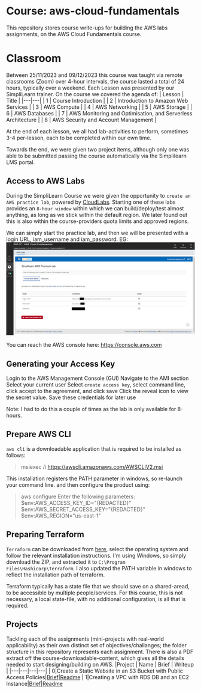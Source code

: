 # Course: aws-cloud-fundamentals
This repository stores course write-ups for building the AWS labs assignments, on the AWS Cloud Fundamentals course.

# Classroom
Between 25/11/2023 and 09/12/2023 this course was taught via remote classrooms (Zoom) over 4-hour intervals, the course lasted a total of 24 hours, typically over a weekend.
Each Lesson was presented by our SimpliLearn trainer. On the course we covered the agenda of:
| Lesson | Title |
|---|---|
| 1 | Course Introduction |
| 2 | Introduction to Amazon Web Services |
| 3 | AWS Compute |
| 4 | AWS Networking |
| 5 | AWS Storage |
| 6 | AWS Databases |
| 7 | AWS Monitoring and Optimisation, and Serverless Architecture |
| 8 | AWS Security and Account Management |

At the end of each lesson, we all had lab-activities to perform, sometimes 3-4 per-lesson, each to be completed within our own time. 

Towards the end, we were given two project items, although only one was able to be submitted passing the course automatically via the Simplilearn LMS portal. 

## Access to AWS Labs
During the SimpliLearn Course we were given the opportunity to `create an AWS practice lab`, powered by [CloudLabs](https://cloudlabs.ai/). Starting one of these labs provides an `8-hour window` within which we can build/deploy/test almost anything, as long as we stick within the default region. We later found out this is also within the course-providers quota limits and approved regions.

We can simply start the practice lab, and then we will be presented with a login URL, iam_username and iam_password.  EG:
![Simplilearn AWS Premium LAB Access](lab_creds.png)

You can reach the AWS console here: https://console.aws.com

## Generating your Access Key
Login to the AWS Management Console (GUI)
Navigate to the AMI section
Select your current user
Select `create access key`, select command line, click accept to the agreement, and click save
Click the reveal icon to view the secret value. Save these credentials for later use

Note: I had to do this a couple of times as the lab is only available for 8-hours.

## Prepare AWS CLI
`aws cli` is a downloadable application that is required to be installed as follows:
> msiexec /i https://awscli.amazonaws.com/AWSCLIV2.msi

This installation registers the PATH parameter in windows, so re-launch your command line. and then configure the product using:
> aws configure
Enter the following parameters:
$env:AWS_ACCESS_KEY_ID="{REDACTED}"
$env:AWS_SECRET_ACCESS_KEY="{REDACTED}"
$env:AWS_REGION="us-east-1"

## Preparing Terraform
`Terraform` can be downloaded from [here](https://developer.hashicorp.com/terraform/downloads), select the operating system and follow the relevant installation instructions.  I'm using Windows, so simply download the ZIP, and extracted it to `C:\Program Files\Hashicorp\Terraform`.
I also updated the PATH variable in windows to reflect the installation path of terraform.

Terraform typically has a state file that we should save on a shared-aread, to be accessible by multiple people/services. For this course, this is not necessary, a local state-file, with no additional configuration, is all that is required.

## Projects
Tackling each of the assignments (mini-projects with real-world applicability) as their own distinct set of objectives/challanges; the folder structure in this repository represents each assignment. There is also a PDF extract off the course-downloadable-content, which gives all the details needed to start designing/building on AWS.
|Project | Name | Brief | Writeup |
|---|---|---|---|
| 0|Create a Static Website in an S3 Bucket with Public Access Policies|[Brief](Project%201%20-%20Creating%20a%20VPC%20with%20RDS%20DB%20and%20an%20EC2%20Instance.pdf)|[Readme](./Project%200/README.md)
| 1|Creating a VPC with RDS DB and an EC2 Instance|[Brief](Project%201%20-%20Creating%20a%20VPC%20with%20RDS%20DB%20and%20an%20EC2%20Instance.pdf)|[Readme](./Project%201/README.md)